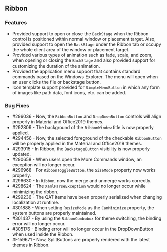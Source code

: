 ## Ribbon

### Features

* Provided support to open or close the `BackStage` when the Ribbon control is positioned within normal window or placement target. Also, provided support to open the `BackStage` under the Ribbon tab or occupy the whole client area of the window or placement target.
* Provided various types of animation such as fade, scale, and zoom, when opening or closing the `BackStage` and also provided support for customizing the duration of the animation.
* Provided the application menu support that contains standard commands based on the Windows Explorer. The menu will open when an user clicks the file or backstage button.
* Icon template support provided for `SimpleMenuButton` in which any form of images like path data, font icons, etc. can be added.

### Bug Fixes

* \#296036 - Now, the `RibbonButton` and `DropDownButton` controls will align properly in Material and Office2019 themes.
* \#292809 - The background of the `RibbonWindow` title is now properly applied.
* \#294456 - Now, the selected foreground of the checkable `RibbonButton` will be properly applied in the Material and Office2019 themes.
* \#293915 - In Ribbon, the `BackstageButton` visibility is now properly updated.
* \#290658 - When users open the More Commands window, an exception will no longer occur.
* \#296968 - For `RibbonToggleButton`, the `SizeMode` property now works properly.
* \#296630 - In `Ribbon`, now the merge and unmerge works correctly.
* \#298624 - The `XamlParseException` would no longer occur while minimizing the ribbon.
* \#299236 - The QAT items have been properly serialized when changing localization at runtime.
* \#301888 - When setting `ResizeMode` as the `CanMinimize` property, the system buttons are properly maintained.
* \#301437 - By using the `RibbonCombobox` for theme switching, the binding error will no longer occur.
* \#305176 - Binding error will no longer occur in the DropDownButton when used inside the Ribbon.
* \#F159671 - Now, SplitButtons are properly rendered with the latest themes in Ribbon.
